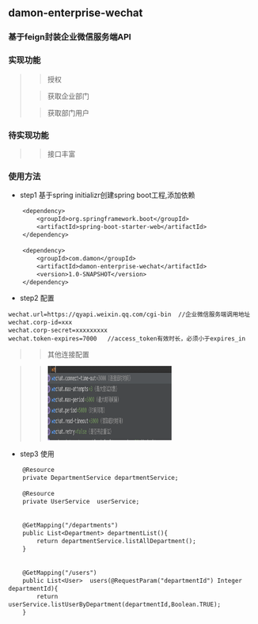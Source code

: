 ## damon-enterprise-wechat
### 基于feign封装企业微信服务端API

### 实现功能
>> 授权
>
>> 获取企业部门
>
>> 获取部门用户
>

### 待实现功能
>> 接口丰富
>

### 使用方法
* step1 基于spring initializr创建spring boot工程,添加依赖
````$xslt
    <dependency>
        <groupId>org.springframework.boot</groupId>
        <artifactId>spring-boot-starter-web</artifactId>
    </dependency>

    <dependency>
        <groupId>com.damon</groupId>
        <artifactId>damon-enterprise-wechat</artifactId>
        <version>1.0-SNAPSHOT</version>
    </dependency>

````
* step2 配置
```$xslt
wechat.url=https://qyapi.weixin.qq.com/cgi-bin  //企业微信服务端调用地址
wechat.corp-id=xxx
wechat.corp-secret=xxxxxxxxx
wechat.token-expires=7000   //access_token有效时长，必须小于expires_in
```
>> 其他连接配置

>><img width=250 height=150 src="./doc/config.png" />

* step3 使用
```$xslt
    @Resource
    private DepartmentService departmentService;

    @Resource
    private UserService  userService;


    @GetMapping("/departments")
    public List<Department> departmentList(){
        return departmentService.listAllDepartment();
    }


    @GetMapping("/users")
    public List<User>  users(@RequestParam("departmentId") Integer departmentId){
        return userService.listUserByDepartment(departmentId,Boolean.TRUE);
    }
```